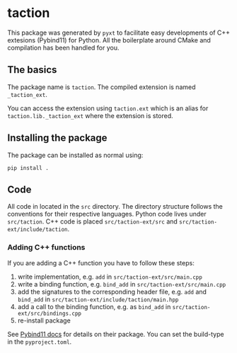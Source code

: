 # taction

This package was generated by `pyxt` to facilitate easy developments of C++ extesions (Pybind11) for Python.
All the boilerplate around CMake and compilation has been handled for you.

## The basics

The package name is `taction`.
The compiled extension is named `_taction_ext`.

You can access the extension using `taction.ext` which is an alias for `taction.lib._taction_ext` where the extension is stored.

## Installing the package

The package can be installed as normal using:

`pip install .`

## Code

All code in located in the `src` directory.
The directory structure follows the conventions for their respective languages.
Python code lives under `src/taction`.
C++ code is placed `src/taction-ext/src` and `src/taction-ext/include/taction`.

### Adding C++ functions

If you are adding a C++ function you have to follow these steps:

1. write implementation, e.g. `add` in `src/taction-ext/src/main.cpp`
2. write a binding function, e.g. `bind_add` in `src/taction-ext/src/main.cpp`
3. add the signatures to the corresponding header file, e.g. `add` and `bind_add` in `src/taction-ext/include/taction/main.hpp`
4. add a call to the binding function, e.g. as `bind_add` in `src/taction-ext/src/bindings.cpp`
5. re-install package

See [Pybind11 docs](https://pybind11.readthedocs.io/en/stable/) for details on their package.
You can set the build-type in the `pyproject.toml`.

